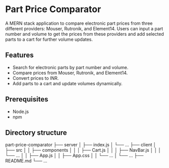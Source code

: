 # Part Price Comparator

A MERN stack application to compare electronic part prices from three different providers: Mouser, Rutronik, and Element14. Users can input a part number and volume to get the prices from these providers and add selected parts to a cart for further volume updates.

## Features

- Search for electronic parts by part number and volume.
- Compare prices from Mouser, Rutronik, and Element14.
- Convert prices to INR.
- Add parts to a cart and update volumes dynamically.

## Prerequisites

- Node.js
- npm
## Directory structure
part-price-comparator
├── server
│   ├── index.js
│   └── ...
├── client
│   ├── src
│   │   ├── components
│   │   │   ├── Cart.js
│   │   │   ├── NavBar.js
│   │   │   └── ...
│   │   ├── App.js
│   │   ├── App.css
│   │   └── ...
│   └── ...
├── README.md
└── ...
